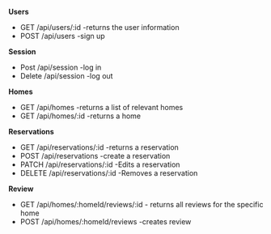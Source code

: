 **Users**
* GET /api/users/:id -returns the user information 
* POST /api/users -sign up

**Session**
* Post /api/session -log in
* Delete /api/session -log out

**Homes**
* GET /api/homes -returns a list of relevant homes
* GET /api/homes/:id -returns a home

**Reservations**
* GET /api/reservations/:id -returns a reservation
* POST /api/reservations -create a reservation
* PATCH /api/reservations/:id -Edits a reservation
* DELETE /api/reservations/:id -Removes a reservation

**Review**
* GET /api/homes/:homeId/reviews/:id - returns all reviews for the specific home
* POST /api/homes/:homeId/reviews -creates review